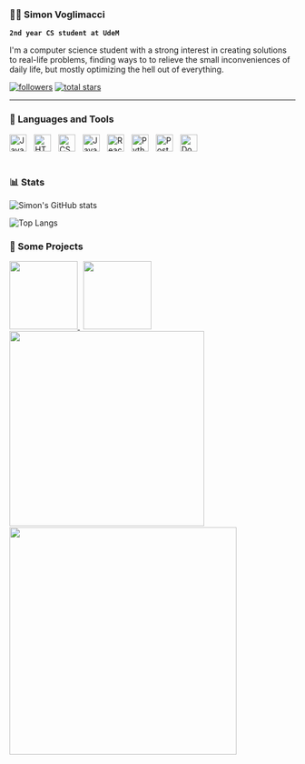 ### 🧙🦆 Simon Voglimacci

**`2nd year CS student at UdeM`**

I'm a computer science student with a strong interest in creating solutions to real-life problems, finding ways to to relieve the small inconveniences of daily life, but mostly optimizing the hell out of everything.

  <p align="left">
    <a href="https://github.com/svoglimacci?tab=followers">
      <img alt="followers" title="Follow me on Github" src="https://custom-icon-badges.demolab.com/github/followers/svoglimacci?color=236ad3&labelColor=1155ba&style=for-the-badge&logo=person-add&label=Follow&logoColor=white"/></a>
    <a href="https://github.com/svoglimacci?tab=repositories&sort=stargazers">
      <img alt="total stars" title="Total stars on GitHub" src="https://custom-icon-badges.demolab.com/github/stars/svoglimacci?color=55960c&style=for-the-badge&labelColor=488207&logo=star"/></a>
  </p>

  ---

### 🧰 Languages and Tools
<img align="left" alt="Java" width="30px" style="padding-right:10px;" src="https://cdn.jsdelivr.net/gh/devicons/devicon/icons/java/java-original.svg" />
<img align="left" alt="HTML" width="30px" style="padding-right:10px;" src="https://cdn.jsdelivr.net/gh/devicons/devicon/icons/html5/html5-plain.svg" />
<img align="left" alt="CSS" width="30px" style="padding-right:10px;" src="https://cdn.jsdelivr.net/gh/devicons/devicon/icons/css3/css3-plain.svg" />
<img align="left" alt="JavaScript" width="30px" style="padding-right:10px;" src="https://cdn.jsdelivr.net/gh/devicons/devicon/icons/javascript/javascript-plain.svg" />
<img align="left" alt="React" width="30px" style="padding-right:10px;" src="https://cdn.jsdelivr.net/gh/devicons/devicon/icons/react/react-original.svg" />
<img align="left" alt="Python" width="30px" style="padding-right:10px;" src="https://cdn.jsdelivr.net/gh/devicons/devicon/icons/python/python-plain.svg" />
<img align="left" alt="PostGreSQL" width="30px" style="padding-right:10px;" src="https://cdn.jsdelivr.net/gh/devicons/devicon/icons/postgresql/postgresql-plain.svg" />
<img align="left" alt="Docker" width="30px" style="padding-right:10px;" src="https://cdn.jsdelivr.net/gh/devicons/devicon/icons/docker/docker-plain.svg" />
</br>
</br>

#

### 📊 Stats

![Simon's GitHub stats](https://github-readme-stats.vercel.app/api?username=svoglimacci&show_icons=true&theme=tokyonight)

![Top Langs](https://github-readme-stats.vercel.app/api/top-langs/?username=svoglimacci&layout=compact&theme=tokyonight)


### 🚀 Some Projects
<a href="https://github.com/svoglimacci/bug-tracker-app">
  <img height=120 src="https://github-readme-stats.vercel.app/api/pin/?username=svoglimacci&repo=bug-tracker-app&theme=tokyonight" />
</a>
<a href="https://github.com/svoglimacci/Bigram-Search-Tool">
  <img height=120 style="padding-left:6px"  src="https://github-readme-stats.vercel.app/api/pin/?username=svoglimacci&repo=Bigram-Search-Tool&theme=tokyonight" />
</a>
<a href="https://github.com/svoglimacci/cpp-todo">
  <img width=343 src="https://github-readme-stats.vercel.app/api/pin/?username=svoglimacci&repo=cpp-todo&theme=tokyonight" />
</a>
<a href="https://github.com/svoglimacci/haskell-slip-interpreter">
  <img width=400 style="padding-top:2px" src="https://github-readme-stats.vercel.app/api/pin/?username=svoglimacci&repo=haskell-slip-interpreter&theme=tokyonight" />
</a>
